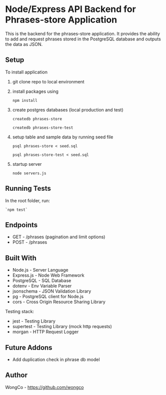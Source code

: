 # Node/Express API Backend for Phrases-store Application

This is the backend for the phrases-store application. It provides the ability to add and request phrases stored in the PostgreSQL database and outputs the data as JSON.

## Setup

To install application

1. git clone repo to local environment
2. install packages using

   `npm install`

3. create postgres databases (local production and test)

   `createdb phrases-store`

   `createdb phrases-store-test`

4. setup table and sample data by running seed file

   `psql phrases-store < seed.sql`

   `psql phrases-store-test < seed.sql`

5. startup server

   `node servers.js`

## Running Tests

In the root folder, run:

    `npm test`

## Endpoints

- GET - /phrases (pagination and limit options)
- POST - /phrases

## Built With

- Node.js - Server Language
- Express.js - Node Web Framework
- PostgreSQL - SQL Database
- dotenv - Env Variable Parser
- jsonschema - JSON Validation Library
- pg - PostgreSQL client for Node.js
- cors - Cross Origin Resource Sharing Library

Testing stack:

- jest - Testing Library
- supertest - Testing Library (mock http requests)
- morgan - HTTP Request Logger

## Future Addons

- Add duplication check in phrase db model

## Author

WongCo - https://github.com/wongco
